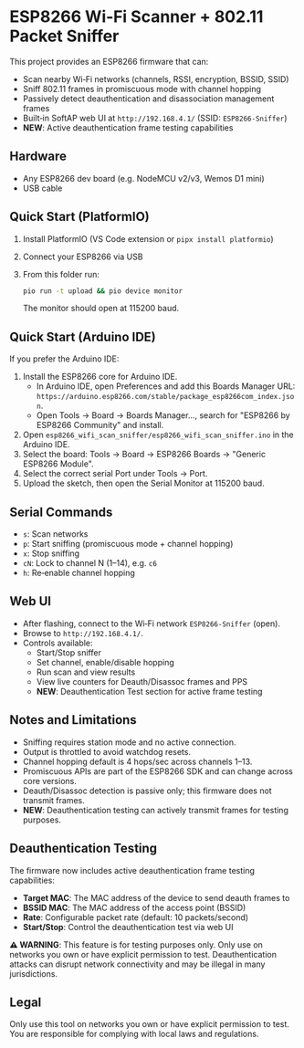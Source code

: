 ESP8266 Wi‑Fi Scanner + 802.11 Packet Sniffer
================================================

This project provides an ESP8266 firmware that can:

- Scan nearby Wi‑Fi networks (channels, RSSI, encryption, BSSID, SSID)
- Sniff 802.11 frames in promiscuous mode with channel hopping
- Passively detect deauthentication and disassociation management frames
- Built‑in SoftAP web UI at `http://192.168.4.1/` (SSID: `ESP8266-Sniffer`)
- **NEW**: Active deauthentication frame testing capabilities

Hardware
--------
- Any ESP8266 dev board (e.g. NodeMCU v2/v3, Wemos D1 mini)
- USB cable

Quick Start (PlatformIO)
------------------------
1. Install PlatformIO (VS Code extension or `pipx install platformio`)
2. Connect your ESP8266 via USB
3. From this folder run:

   ```bash
   pio run -t upload && pio device monitor
   ```

   The monitor should open at 115200 baud.

Quick Start (Arduino IDE)
-------------------------
If you prefer the Arduino IDE:

1. Install the ESP8266 core for Arduino IDE.
   - In Arduino IDE, open Preferences and add this Boards Manager URL: `https://arduino.esp8266.com/stable/package_esp8266com_index.json`.
   - Open Tools → Board → Boards Manager…, search for "ESP8266 by ESP8266 Community" and install.
2. Open `esp8266_wifi_scan_sniffer/esp8266_wifi_scan_sniffer.ino` in the Arduino IDE.
3. Select the board: Tools → Board → ESP8266 Boards → "Generic ESP8266 Module".
4. Select the correct serial Port under Tools → Port.
5. Upload the sketch, then open the Serial Monitor at 115200 baud.

Serial Commands
---------------
- `s`: Scan networks
- `p`: Start sniffing (promiscuous mode + channel hopping)
- `x`: Stop sniffing
- `cN`: Lock to channel N (1–14), e.g. `c6`
- `h`: Re‑enable channel hopping

Web UI
------
- After flashing, connect to the Wi‑Fi network `ESP8266-Sniffer` (open).
- Browse to `http://192.168.4.1/`.
- Controls available:
  - Start/Stop sniffer
  - Set channel, enable/disable hopping
  - Run scan and view results
  - View live counters for Deauth/Disassoc frames and PPS
  - **NEW**: Deauthentication Test section for active frame testing

Notes and Limitations
---------------------
- Sniffing requires station mode and no active connection.
- Output is throttled to avoid watchdog resets.
- Channel hopping default is 4 hops/sec across channels 1–13.
- Promiscuous APIs are part of the ESP8266 SDK and can change across core versions.
- Deauth/Disassoc detection is passive only; this firmware does not transmit frames.
- **NEW**: Deauthentication testing can actively transmit frames for testing purposes.

Deauthentication Testing
------------------------
The firmware now includes active deauthentication frame testing capabilities:

- **Target MAC**: The MAC address of the device to send deauth frames to
- **BSSID MAC**: The MAC address of the access point (BSSID)
- **Rate**: Configurable packet rate (default: 10 packets/second)
- **Start/Stop**: Control the deauthentication test via web UI

**⚠️ WARNING**: This feature is for testing purposes only. Only use on networks you own or have explicit permission to test. Deauthentication attacks can disrupt network connectivity and may be illegal in many jurisdictions.

Legal
-----
Only use this tool on networks you own or have explicit permission to test. You are responsible for complying with local laws and regulations.


